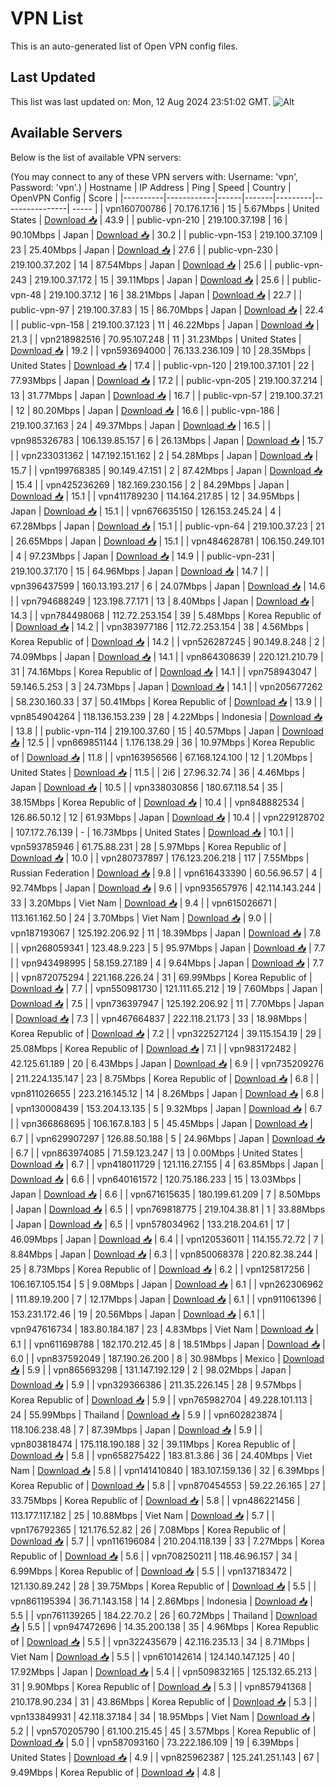 # VPN List

This is an auto-generated list of Open VPN config files.

## Last Updated

This list was last updated on: Mon, 12 Aug 2024 23:51:02 GMT.
![Alt](https://repobeats.axiom.co/api/embed/186b98318ef1479477931607c1ad7d823f12451f.svg "Repobeats analytics image")

## Available Servers

Below is the list of available VPN servers:

(You may connect to any of these VPN servers with: Username: 'vpn', Password: 'vpn'.)
| Hostname | IP Address | Ping | Speed | Country | OpenVPN Config | Score |
|----------|------------|------|-------|---------|----------------| ----- |
| vpn160700786 | 70.176.17.16 | 15 | 5.67Mbps | United States | [Download 📥](./configs/server_0_US.ovpn) | 43.9 |
| public-vpn-210 | 219.100.37.198 | 16 | 90.10Mbps | Japan | [Download 📥](./configs/server_1_JP.ovpn) | 30.2 |
| public-vpn-153 | 219.100.37.109 | 23 | 25.40Mbps | Japan | [Download 📥](./configs/server_2_JP.ovpn) | 27.6 |
| public-vpn-230 | 219.100.37.202 | 14 | 87.54Mbps | Japan | [Download 📥](./configs/server_3_JP.ovpn) | 25.6 |
| public-vpn-243 | 219.100.37.172 | 15 | 39.11Mbps | Japan | [Download 📥](./configs/server_4_JP.ovpn) | 25.6 |
| public-vpn-48 | 219.100.37.12 | 16 | 38.21Mbps | Japan | [Download 📥](./configs/server_5_JP.ovpn) | 22.7 |
| public-vpn-97 | 219.100.37.83 | 15 | 86.70Mbps | Japan | [Download 📥](./configs/server_6_JP.ovpn) | 22.4 |
| public-vpn-158 | 219.100.37.123 | 11 | 46.22Mbps | Japan | [Download 📥](./configs/server_7_JP.ovpn) | 21.3 |
| vpn218982516 | 70.95.107.248 | 11 | 31.23Mbps | United States | [Download 📥](./configs/server_8_US.ovpn) | 19.2 |
| vpn593694000 | 76.133.236.109 | 10 | 28.35Mbps | United States | [Download 📥](./configs/server_9_US.ovpn) | 17.4 |
| public-vpn-120 | 219.100.37.101 | 22 | 77.93Mbps | Japan | [Download 📥](./configs/server_10_JP.ovpn) | 17.2 |
| public-vpn-205 | 219.100.37.214 | 13 | 31.77Mbps | Japan | [Download 📥](./configs/server_11_JP.ovpn) | 16.7 |
| public-vpn-57 | 219.100.37.21 | 12 | 80.20Mbps | Japan | [Download 📥](./configs/server_12_JP.ovpn) | 16.6 |
| public-vpn-186 | 219.100.37.163 | 24 | 49.37Mbps | Japan | [Download 📥](./configs/server_13_JP.ovpn) | 16.5 |
| vpn985326783 | 106.139.85.157 | 6 | 26.13Mbps | Japan | [Download 📥](./configs/server_14_JP.ovpn) | 15.7 |
| vpn233031362 | 147.192.151.162 | 2 | 54.28Mbps | Japan | [Download 📥](./configs/server_15_JP.ovpn) | 15.7 |
| vpn199768385 | 90.149.47.151 | 2 | 87.42Mbps | Japan | [Download 📥](./configs/server_16_JP.ovpn) | 15.4 |
| vpn425236269 | 182.169.230.156 | 2 | 84.29Mbps | Japan | [Download 📥](./configs/server_17_JP.ovpn) | 15.1 |
| vpn411789230 | 114.164.217.85 | 12 | 34.95Mbps | Japan | [Download 📥](./configs/server_18_JP.ovpn) | 15.1 |
| vpn676635150 | 126.153.245.24 | 4 | 67.28Mbps | Japan | [Download 📥](./configs/server_19_JP.ovpn) | 15.1 |
| public-vpn-64 | 219.100.37.23 | 21 | 26.65Mbps | Japan | [Download 📥](./configs/server_20_JP.ovpn) | 15.1 |
| vpn484628781 | 106.150.249.101 | 4 | 97.23Mbps | Japan | [Download 📥](./configs/server_21_JP.ovpn) | 14.9 |
| public-vpn-231 | 219.100.37.170 | 15 | 64.96Mbps | Japan | [Download 📥](./configs/server_22_JP.ovpn) | 14.7 |
| vpn396437599 | 160.13.193.217 | 6 | 24.07Mbps | Japan | [Download 📥](./configs/server_23_JP.ovpn) | 14.6 |
| vpn794688249 | 123.198.77.171 | 13 | 8.40Mbps | Japan | [Download 📥](./configs/server_24_JP.ovpn) | 14.3 |
| vpn784498068 | 112.72.253.154 | 39 | 5.48Mbps | Korea Republic of | [Download 📥](./configs/server_25_KR.ovpn) | 14.2 |
| vpn383977186 | 112.72.253.154 | 38 | 4.56Mbps | Korea Republic of | [Download 📥](./configs/server_26_KR.ovpn) | 14.2 |
| vpn526287245 | 90.149.8.248 | 2 | 74.09Mbps | Japan | [Download 📥](./configs/server_27_JP.ovpn) | 14.1 |
| vpn864308639 | 220.121.210.79 | 31 | 74.16Mbps | Korea Republic of | [Download 📥](./configs/server_28_KR.ovpn) | 14.1 |
| vpn758943047 | 59.146.5.253 | 3 | 24.73Mbps | Japan | [Download 📥](./configs/server_29_JP.ovpn) | 14.1 |
| vpn205677262 | 58.230.160.33 | 37 | 50.41Mbps | Korea Republic of | [Download 📥](./configs/server_30_KR.ovpn) | 13.9 |
| vpn854904264 | 118.136.153.239 | 28 | 4.22Mbps | Indonesia | [Download 📥](./configs/server_31_ID.ovpn) | 13.8 |
| public-vpn-114 | 219.100.37.60 | 15 | 40.57Mbps | Japan | [Download 📥](./configs/server_32_JP.ovpn) | 12.5 |
| vpn669851144 | 1.176.138.29 | 36 | 10.97Mbps | Korea Republic of | [Download 📥](./configs/server_33_KR.ovpn) | 11.8 |
| vpn163956566 | 67.168.124.100 | 12 | 1.20Mbps | United States | [Download 📥](./configs/server_34_US.ovpn) | 11.5 |
| 2i6 | 27.96.32.74 | 36 | 4.46Mbps | Japan | [Download 📥](./configs/server_35_JP.ovpn) | 10.5 |
| vpn338030856 | 180.67.118.54 | 35 | 38.15Mbps | Korea Republic of | [Download 📥](./configs/server_36_KR.ovpn) | 10.4 |
| vpn848882534 | 126.86.50.12 | 12 | 61.93Mbps | Japan | [Download 📥](./configs/server_37_JP.ovpn) | 10.4 |
| vpn229128702 | 107.172.76.139 | - | 16.73Mbps | United States | [Download 📥](./configs/server_38_US.ovpn) | 10.1 |
| vpn593785946 | 61.75.88.231 | 28 | 5.97Mbps | Korea Republic of | [Download 📥](./configs/server_39_KR.ovpn) | 10.0 |
| vpn280737897 | 176.123.206.218 | 117 | 7.55Mbps | Russian Federation | [Download 📥](./configs/server_40_RU.ovpn) | 9.8 |
| vpn616433390 | 60.56.96.57 | 4 | 92.74Mbps | Japan | [Download 📥](./configs/server_41_JP.ovpn) | 9.6 |
| vpn935657976 | 42.114.143.244 | 33 | 3.20Mbps | Viet Nam | [Download 📥](./configs/server_42_VN.ovpn) | 9.4 |
| vpn615026671 | 113.161.162.50 | 24 | 3.70Mbps | Viet Nam | [Download 📥](./configs/server_43_VN.ovpn) | 9.0 |
| vpn187193067 | 125.192.206.92 | 11 | 18.39Mbps | Japan | [Download 📥](./configs/server_44_JP.ovpn) | 7.8 |
| vpn268059341 | 123.48.9.223 | 5 | 95.97Mbps | Japan | [Download 📥](./configs/server_45_JP.ovpn) | 7.7 |
| vpn943498995 | 58.159.27.189 | 4 | 9.64Mbps | Japan | [Download 📥](./configs/server_46_JP.ovpn) | 7.7 |
| vpn872075294 | 221.168.226.24 | 31 | 69.99Mbps | Korea Republic of | [Download 📥](./configs/server_47_KR.ovpn) | 7.7 |
| vpn550981730 | 121.111.65.212 | 19 | 7.60Mbps | Japan | [Download 📥](./configs/server_48_JP.ovpn) | 7.5 |
| vpn736397947 | 125.192.206.92 | 11 | 7.70Mbps | Japan | [Download 📥](./configs/server_49_JP.ovpn) | 7.3 |
| vpn467664837 | 222.118.21.173 | 33 | 18.98Mbps | Korea Republic of | [Download 📥](./configs/server_50_KR.ovpn) | 7.2 |
| vpn322527124 | 39.115.154.19 | 29 | 25.08Mbps | Korea Republic of | [Download 📥](./configs/server_51_KR.ovpn) | 7.1 |
| vpn983172482 | 42.125.61.189 | 20 | 6.43Mbps | Japan | [Download 📥](./configs/server_52_JP.ovpn) | 6.9 |
| vpn735209276 | 211.224.135.147 | 23 | 8.75Mbps | Korea Republic of | [Download 📥](./configs/server_53_KR.ovpn) | 6.8 |
| vpn811026655 | 223.216.145.12 | 14 | 8.26Mbps | Japan | [Download 📥](./configs/server_54_JP.ovpn) | 6.8 |
| vpn130008439 | 153.204.13.135 | 5 | 9.32Mbps | Japan | [Download 📥](./configs/server_55_JP.ovpn) | 6.7 |
| vpn366868695 | 106.167.8.183 | 5 | 45.45Mbps | Japan | [Download 📥](./configs/server_56_JP.ovpn) | 6.7 |
| vpn629907297 | 126.88.50.188 | 5 | 24.96Mbps | Japan | [Download 📥](./configs/server_57_JP.ovpn) | 6.7 |
| vpn863974085 | 71.59.123.247 | 13 | 0.00Mbps | United States | [Download 📥](./configs/server_58_US.ovpn) | 6.7 |
| vpn418011729 | 121.116.27.155 | 4 | 63.85Mbps | Japan | [Download 📥](./configs/server_59_JP.ovpn) | 6.6 |
| vpn640161572 | 120.75.186.233 | 15 | 13.03Mbps | Japan | [Download 📥](./configs/server_60_JP.ovpn) | 6.6 |
| vpn671615635 | 180.199.61.209 | 7 | 8.50Mbps | Japan | [Download 📥](./configs/server_61_JP.ovpn) | 6.5 |
| vpn769818775 | 219.104.38.81 | 1 | 33.88Mbps | Japan | [Download 📥](./configs/server_62_JP.ovpn) | 6.5 |
| vpn578034962 | 133.218.204.61 | 17 | 46.09Mbps | Japan | [Download 📥](./configs/server_63_JP.ovpn) | 6.4 |
| vpn120536011 | 114.155.72.72 | 7 | 8.84Mbps | Japan | [Download 📥](./configs/server_64_JP.ovpn) | 6.3 |
| vpn850068378 | 220.82.38.244 | 25 | 8.73Mbps | Korea Republic of | [Download 📥](./configs/server_65_KR.ovpn) | 6.2 |
| vpn125817256 | 106.167.105.154 | 5 | 9.08Mbps | Japan | [Download 📥](./configs/server_66_JP.ovpn) | 6.1 |
| vpn262306962 | 111.89.19.200 | 7 | 12.17Mbps | Japan | [Download 📥](./configs/server_67_JP.ovpn) | 6.1 |
| vpn911061396 | 153.231.172.46 | 19 | 20.56Mbps | Japan | [Download 📥](./configs/server_68_JP.ovpn) | 6.1 |
| vpn947616734 | 183.80.184.187 | 23 | 4.83Mbps | Viet Nam | [Download 📥](./configs/server_69_VN.ovpn) | 6.1 |
| vpn611698788 | 182.170.212.45 | 8 | 18.51Mbps | Japan | [Download 📥](./configs/server_70_JP.ovpn) | 6.0 |
| vpn837592049 | 187.190.26.200 | 8 | 30.98Mbps | Mexico | [Download 📥](./configs/server_71_MX.ovpn) | 5.9 |
| vpn865693298 | 131.147.192.129 | 2 | 98.02Mbps | Japan | [Download 📥](./configs/server_72_JP.ovpn) | 5.9 |
| vpn329366386 | 211.35.226.145 | 28 | 9.57Mbps | Korea Republic of | [Download 📥](./configs/server_73_KR.ovpn) | 5.9 |
| vpn765982704 | 49.228.101.113 | 24 | 55.99Mbps | Thailand | [Download 📥](./configs/server_74_TH.ovpn) | 5.9 |
| vpn602823874 | 118.106.238.48 | 7 | 87.39Mbps | Japan | [Download 📥](./configs/server_75_JP.ovpn) | 5.9 |
| vpn803818474 | 175.118.190.188 | 32 | 39.11Mbps | Korea Republic of | [Download 📥](./configs/server_76_KR.ovpn) | 5.8 |
| vpn658275422 | 183.81.3.86 | 36 | 24.40Mbps | Viet Nam | [Download 📥](./configs/server_77_VN.ovpn) | 5.8 |
| vpn141410840 | 183.107.159.136 | 32 | 6.39Mbps | Korea Republic of | [Download 📥](./configs/server_78_KR.ovpn) | 5.8 |
| vpn870454553 | 59.22.26.165 | 27 | 33.75Mbps | Korea Republic of | [Download 📥](./configs/server_79_KR.ovpn) | 5.8 |
| vpn486221456 | 113.177.117.182 | 25 | 10.88Mbps | Viet Nam | [Download 📥](./configs/server_80_VN.ovpn) | 5.7 |
| vpn176792365 | 121.176.52.82 | 26 | 7.08Mbps | Korea Republic of | [Download 📥](./configs/server_81_KR.ovpn) | 5.7 |
| vpn116196084 | 210.204.118.139 | 33 | 7.27Mbps | Korea Republic of | [Download 📥](./configs/server_82_KR.ovpn) | 5.6 |
| vpn708250211 | 118.46.96.157 | 34 | 6.99Mbps | Korea Republic of | [Download 📥](./configs/server_83_KR.ovpn) | 5.5 |
| vpn137183472 | 121.130.89.242 | 28 | 39.75Mbps | Korea Republic of | [Download 📥](./configs/server_84_KR.ovpn) | 5.5 |
| vpn861195394 | 36.71.143.158 | 14 | 2.86Mbps | Indonesia | [Download 📥](./configs/server_85_ID.ovpn) | 5.5 |
| vpn761139265 | 184.22.70.2 | 26 | 60.72Mbps | Thailand | [Download 📥](./configs/server_86_TH.ovpn) | 5.5 |
| vpn947472696 | 14.35.200.138 | 35 | 4.96Mbps | Korea Republic of | [Download 📥](./configs/server_87_KR.ovpn) | 5.5 |
| vpn322435679 | 42.116.235.13 | 34 | 8.71Mbps | Viet Nam | [Download 📥](./configs/server_88_VN.ovpn) | 5.5 |
| vpn610142614 | 124.140.147.125 | 40 | 17.92Mbps | Japan | [Download 📥](./configs/server_89_JP.ovpn) | 5.4 |
| vpn509832165 | 125.132.65.213 | 31 | 9.90Mbps | Korea Republic of | [Download 📥](./configs/server_90_KR.ovpn) | 5.3 |
| vpn857941368 | 210.178.90.234 | 31 | 43.86Mbps | Korea Republic of | [Download 📥](./configs/server_91_KR.ovpn) | 5.3 |
| vpn133849931 | 42.118.37.184 | 34 | 18.95Mbps | Viet Nam | [Download 📥](./configs/server_92_VN.ovpn) | 5.2 |
| vpn570205790 | 61.100.215.45 | 45 | 3.57Mbps | Korea Republic of | [Download 📥](./configs/server_93_KR.ovpn) | 5.0 |
| vpn587093160 | 73.222.186.109 | 19 | 6.39Mbps | United States | [Download 📥](./configs/server_94_US.ovpn) | 4.9 |
| vpn825962387 | 125.241.251.143 | 67 | 9.49Mbps | Korea Republic of | [Download 📥](./configs/server_95_KR.ovpn) | 4.8 |

